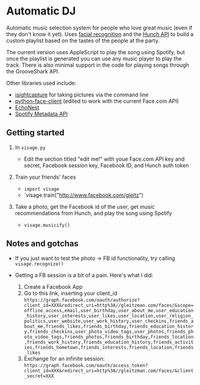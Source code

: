 Automatic DJ
================================

Automatic music selection system for people
who love great music (even if they don't know it yet). Uses [facial recognition](http://developers.face.com/) and the [Hunch API](http://hunch.com/developers) to build a custom playlist based on the tastes of the people at the party.

The current version uses AppleScript to play the song using Spotify, but once the playlist is generated you can use any music player to play the track. There is also minimal support in the code for playing songs through the GrooveShark API.

Other libraries used include:

* [isightcapture](http://www.intergalactic.de/pages/iSight.html) for taking pictures via the command line
* [python-face-client](https://github.com/Kami/python-face-client) (edited to work with the current Face.com API)
* [EchoNest](http://code.google.com/p/pyechonest/)
* [Spotify Metadata API](http://developer.spotify.com/en/metadata-api/overview/)


Getting started
---------------

1. In `visage.py`
   * Edit the section titled "edit me!" with youe Face.com API key and secret, Facebook session key, Facebook ID, and Hunch auth token

2. Train your friends' faces
   * `import visage`
   * `visage.train("http://www.facebook.com/gleitz")

4. Take a photo, get the Facebook id of the user, get music recommendations from Hunch, and play the song using Spotify
   * `visage.musicify()`

Notes and gotchas
-----------------

* If you just want to test the photo -> FB id functionality, try calling `visage.recognize()`

* Getting a FB session is a bit of a pain. Here's what I did:
  1. Create a Facebook App
  2. Go to this link, inserting your client_id `https://graph.facebook.com/oauth/authorize?client_id=XXX&redirect_uri=http%3A//gleitzman.com/faces/&scope=offline_access,email,user_birthday,user_about_me,user_education_history,user_interests,user_likes,user_location,user_religion_politics,user_website,user_work_history,user_checkins,friends_about_me,friends_likes,friends_birthday,friends_education_history,friends_checkins,user_photo_video_tags,user_photos,friends_photo_video_tags,friends_photos,friends_birthday,friends_location,friends_work_history,friends_education_history,friends_activities,friends_hometown,friends_interests,friends_location,friends_likes`
  3. Exchange for an infinite session: `https://graph.facebook.com/oauth/access_token?client_id=XXX&redirect_uri=http%3A//gleitzman.com/faces/&client_secret=XXX`